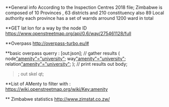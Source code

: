**General info 
According to the Inspection Centres 2018 file; 
Zimbabwe is composed of 10 Provinces , 63 districts and 210 constituency
also 89 Local authority
each province has a set of warrds arround 1200 ward in total

**GET lat lon for a way by the node ID
https://www.openstreetmap.org/api/0.6/way/275461128/full

**Overpass 
http://overpass-turbo.eu/#

**basic overpass querry : 
[out:json];
// gather results
(
  node["amenity"="university"]({{bbox}});
  way["amenity"="university"]({{bbox}});
  relation["amenity"="university"]({{bbox}});
);
// print results
out body;
>;
out skel qt;

**List of AMenty to filter with :
https://wiki.openstreetmap.org/wiki/Key:amenity

** Zimbabwe statistics
http://www.zimstat.co.zw/
